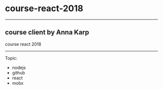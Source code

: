 # course-react-2018
***
## course client by Anna Karp 
course react 2018
***
Topic:
* nodejs
* github
* react
* mobx
